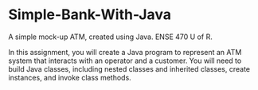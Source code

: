 # Simple-Bank-With-Java
A simple mock-up ATM, created using Java. ENSE 470 U of R.

In this assignment, you will create a Java program to represent an ATM system that interacts with an operator and a customer. You will
need to build Java classes, including nested classes and inherited classes, create instances, and invoke class methods.
